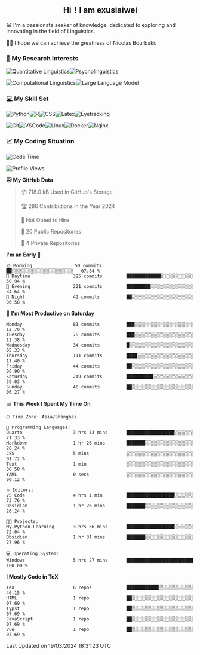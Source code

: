   

## <div align="center">Hi！I am exusiaiwei</div>  

😀 I'm a passionate seeker of knowledge, dedicated to exploring and innovating in the field of Linguistics.

🙋‍♂️ I hope we can achieve the greatness of Nicolas Bourbaki.

### 🔬 My Research Interests  

![Quantitative Linguistics](https://img.shields.io/badge/Quantitative%20Linguistics-%230072CC.svg?&style=for-the-badge&logo=appveyor&logoColor=white)![Psycholinguistics](https://img.shields.io/badge/Psycholinguistics-%2301a3a1.svg?&style=for-the-badge&logo=AWS%20Amplify&logoColor=white)

![Computational Linguistics](https://img.shields.io/badge/Computational%20Linguistics-%231877F2.svg?&style=for-the-badge&logo=Markdown&logoColor=white)![Large Language Model](https://img.shields.io/badge/Large%20Language%20Model-%23F76300.svg?&style=for-the-badge&logo=Android&logoColor=white)

### 💻 My Skill Set

![Python](https://img.shields.io/badge/Python-%2314354C.svg?style=for-the-badge&logo=python&logoColor=white&color=2AB3E3)![R](https://img.shields.io/badge/-R-276DC3?style=for-the-badge&logo=r&logoColor=white)![CSS](https://img.shields.io/badge/-CSS-1572B6?style=for-the-badge&logo=css3&logoColor=white)![Latex](https://img.shields.io/badge/-Latex-008080?style=for-the-badge&logo=latex&logoColor=white)![Eyetracking](https://img.shields.io/badge/Eyetracking-%230078D6?style=for-the-badge&logo=SearXNG&logoColor=#3050FF)

![Git](https://img.shields.io/badge/-Git-F05032?style=for-the-badge&logo=git&logoColor=white)![VSCode](https://img.shields.io/badge/-VSCode-007ACC?style=for-the-badge&logo=visual-studio-code&logoColor=white)![Linux](https://img.shields.io/badge/-Linux-FCC624?style=for-the-badge&logo=linux&logoColor=black)![Docker](https://img.shields.io/badge/-Docker-2496ED?style=for-the-badge&logo=docker&logoColor=white)![Nginx](https://img.shields.io/badge/-Nginx-009639?style=for-the-badge&logo=nginx&logoColor=white)

### 📈 My Coding Situation

<!--START_SECTION:waka-->
![Code Time](http://img.shields.io/badge/Code%20Time-64%20hrs%2058%20mins-blue)

![Profile Views](http://img.shields.io/badge/Profile%20Views-0-blue)

**🐱 My GitHub Data** 

> 📦 718.0 kB Used in GitHub's Storage 
 > 
> 🏆 286 Contributions in the Year 2024
 > 
> 🚫 Not Opted to Hire
 > 
> 📜 20 Public Repositories 
 > 
> 🔑 4 Private Repositories 
 > 
**I'm an Early 🐤** 

```text
🌞 Morning                50 commits          ██░░░░░░░░░░░░░░░░░░░░░░░   07.84 % 
🌆 Daytime                325 commits         █████████████░░░░░░░░░░░░   50.94 % 
🌃 Evening                221 commits         █████████░░░░░░░░░░░░░░░░   34.64 % 
🌙 Night                  42 commits          ██░░░░░░░░░░░░░░░░░░░░░░░   06.58 % 
```
📅 **I'm Most Productive on Saturday** 

```text
Monday                   81 commits          ███░░░░░░░░░░░░░░░░░░░░░░   12.70 % 
Tuesday                  79 commits          ███░░░░░░░░░░░░░░░░░░░░░░   12.38 % 
Wednesday                34 commits          █░░░░░░░░░░░░░░░░░░░░░░░░   05.33 % 
Thursday                 111 commits         ████░░░░░░░░░░░░░░░░░░░░░   17.40 % 
Friday                   44 commits          ██░░░░░░░░░░░░░░░░░░░░░░░   06.90 % 
Saturday                 249 commits         ██████████░░░░░░░░░░░░░░░   39.03 % 
Sunday                   40 commits          ██░░░░░░░░░░░░░░░░░░░░░░░   06.27 % 
```


📊 **This Week I Spent My Time On** 

```text
🕑︎ Time Zone: Asia/Shanghai

💬 Programming Languages: 
Quarto                   3 hrs 53 mins       ██████████████████░░░░░░░   71.33 % 
Markdown                 1 hr 26 mins        ███████░░░░░░░░░░░░░░░░░░   26.24 % 
CSS                      5 mins              ░░░░░░░░░░░░░░░░░░░░░░░░░   01.72 % 
Text                     1 min               ░░░░░░░░░░░░░░░░░░░░░░░░░   00.58 % 
YAML                     0 secs              ░░░░░░░░░░░░░░░░░░░░░░░░░   00.12 % 

🔥 Editors: 
VS Code                  4 hrs 1 min         ██████████████████░░░░░░░   73.76 % 
Obsidian                 1 hr 26 mins        ███████░░░░░░░░░░░░░░░░░░   26.24 % 

🐱‍💻 Projects: 
My-Python-Learning       3 hrs 56 mins       ██████████████████░░░░░░░   72.04 % 
Obsidian                 1 hr 31 mins        ███████░░░░░░░░░░░░░░░░░░   27.96 % 

💻 Operating System: 
Windows                  5 hrs 27 mins       █████████████████████████   100.00 % 
```

**I Mostly Code in TeX** 

```text
TeX                      6 repos             ████████████░░░░░░░░░░░░░   46.15 % 
HTML                     1 repo              ██░░░░░░░░░░░░░░░░░░░░░░░   07.69 % 
Typst                    1 repo              ██░░░░░░░░░░░░░░░░░░░░░░░   07.69 % 
JavaScript               1 repo              ██░░░░░░░░░░░░░░░░░░░░░░░   07.69 % 
Vue                      1 repo              ██░░░░░░░░░░░░░░░░░░░░░░░   07.69 % 
```




 Last Updated on 19/03/2024 18:31:23 UTC
<!--END_SECTION:waka-->
